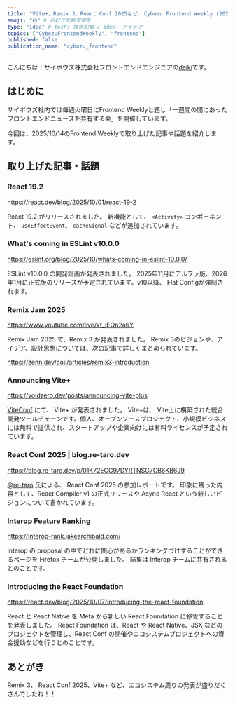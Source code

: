 ```yaml
---
title: "Vite+、Remix 3、React Conf 2025など: Cybozu Frontend Weekly (2025-10-14号)" # 目立ったニュースを選ぶ
emoji: "💿" # お好きな絵文字を
type: "idea" # tech: 技術記事 / idea: アイデア
topics: ["CybozuFrontendWeekly", "frontend"]
published: false
publication_name: "cybozu_frontend"
---
```


こんにちは！サイボウズ株式会社フロントエンドエンジニアの[daiki](https://x.com/k1tikurisu)です。

## はじめに

サイボウズ社内では毎週火曜日にFrontend Weeklyと題し「一週間の間にあったフロントエンドニュースを共有する会」を開催しています。

今回は、2025/10/14のFrontend Weeklyで取り上げた記事や話題を紹介します。

## 取り上げた記事・話題

### React 19.2

https://react.dev/blog/2025/10/01/react-19-2

React 19.2 がリリースされました。
新機能として、 `<Activity>` コンポーネント、 `useEffectEvent`、 `cacheSignal` などが追加されています。

### What's coming in ESLint v10.0.0

https://eslint.org/blog/2025/10/whats-coming-in-eslint-10.0.0/

ESLint v10.0.0 の開発計画が発表されました。
2025年11月にアルファ版、2026年1月に正式版のリリースが予定されています。v10以降、 Flat Configが強制されます。

### Remix Jam 2025

https://www.youtube.com/live/xt_iEOn2a6Y

Remix Jam 2025 で、Remix 3 が発表されました。
Remix 3のビジョンや、アイデア、設計思想については、次の記事で詳しくまとめられています。

https://zenn.dev/coji/articles/remix3-introduction

### Announcing Vite+

https://voidzero.dev/posts/announcing-vite-plus

[ViteConf](https://viteconf.amsterdam/) にて、 Vite+ が発表されました。
Vite+は、 Vite上に構築された統合開発ツールチェーンです。個人、オープンソースプロジェクト、小規模ビジネスには無料で提供され、スタートアップや企業向けには有料ライセンスが予定されています。

### React Conf 2025 | blog.re-taro.dev

https://blog.re-taro.dev/p/01K72ECG97DYRTNSG7CB6KB6J9

[@re-taro](https://x.com/re_taro_) 氏による、 React Conf 2025 の参加レポートです。
印象に残った内容として、React Compiler v1 の正式リリースや Async React という新しいビジョンについて書かれています。

### Interop Feature Ranking

https://interop-rank.jakearchibald.com/

Interop の proposal の中でどれに関心があるかランキングづけすることができるページを Firefox チームが公開しました。
結果は Interop チームに共有されるとのことです。

### Introducing the React Foundation

https://react.dev/blog/2025/10/07/introducing-the-react-foundation

React と React Native を Meta から新しい React Foundation に移管することを発表しました。
React Foundation は、React や React Native、JSX などのプロジェクトを管理し、React Conf の開催やエコシステムプロジェクトへの資金援助などを行うとのことです。

## あとがき

Remix 3、 React Conf 2025、Vite+ など、エコシステム周りの発表が盛りだくさんでしたね！！
